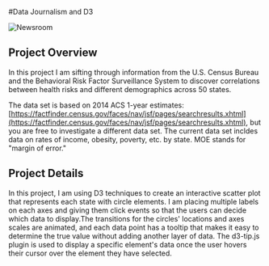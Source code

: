 #Data Journalism and D3

![Newsroom](https://media.giphy.com/media/v2xIous7mnEYg/giphy.gif)

## Project Overview

In this project I am sifting through information from the U.S. Census Bureau and the Behavioral Risk Factor Surveillance System to discover correlations between health risks and different demographics across 50 states. 

The data set is based on 2014 ACS 1-year estimates: [https://factfinder.census.gov/faces/nav/jsf/pages/searchresults.xhtml](https://factfinder.census.gov/faces/nav/jsf/pages/searchresults.xhtml), but you are free to investigate a different data set. The current data set incldes data on rates of income, obesity, poverty, etc. by state. MOE stands for "margin of error."

## Project Details

In this project, I am using  D3 techniques to create an interactive scatter plot that represents each state with circle elements. I am placing multiple labels on each axes and giving them click events so that the users can decide which data to display.The transitions for the circles' locations and axes scales are animated, and each data point has a tooltip that makes it easy to determine the true value without adding another layer of data. The d3-tip.js plugin is used to display a specific element's data once the user hovers their cursor over the element they have selected. 

